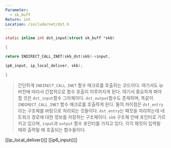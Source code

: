 ```yaml
---
Parameter:
  - sk_buff
Return: int
Location: /include/net/dst.h
---
```

```c title=dst_input코드
static inline int dst_input(struct sk_buff *skb)

{

return INDIRECT_CALL_INET(skb_dst(skb)->input,

ip6_input, ip_local_deliver, skb);

}
```

>간단하게 `INDIRECT_CALL_INET` 함수 매크로를 호출하는 코드이다. 여기서도 ip 버전에 따라서 간접적으로 함수 호출이 이루어지게 된다. 여기서 중요하게 봐야할 것은 `dst_input`함수 그자체이다. `dst_output`함수도 존재하며, 똑같이 `INDIRECT_CALL_INET` 함수 매크로를 호출하게 된다. 둘의 차이점은 `dst_entry`라는 구조체를 바탕으로 처리되는 것들이다.
>`dst_entry`는 패킷을 처리하는데 네트워크 경로에 대한 정보를 저장하는 구조체이다. `skb` 구조체 안에 포인터로 가르키고 있으며, `input`과 `output` 함수 포인터를 가지고 있다. 각각 패킷이 입력될 때와 출력될 때 호출되는 함수들이다.

[[ip_local_deliver()]]
[[ip6_input()]]
